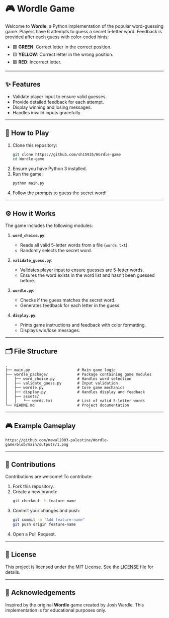 
# 🎮 Wordle Game

Welcome to **Wordle**, a Python implementation of the popular word-guessing game. Players have 6 attempts to guess a secret 5-letter word. Feedback is provided after each guess with color-coded hints:

- 🟩 **GREEN**: Correct letter in the correct position.  
- 🟨 **YELLOW**: Correct letter in the wrong position.  
- 🟥 **RED**: Incorrect letter.

---

## ✨ Features  
- Validate player input to ensure valid guesses.  
- Provide detailed feedback for each attempt.  
- Display winning and losing messages.  
- Handles invalid inputs gracefully.  

---

## 🚀 How to Play  
1. Clone this repository:  
   ```bash
   git clone https://github.com/sh15935/Wordle-game
   cd Wordle-game
   ```
2. Ensure you have Python 3 installed.  
3. Run the game:  
   ```bash
   python main.py
   ```
4. Follow the prompts to guess the secret word!  

---

## ⚙️ How it Works  
The game includes the following modules:  
1. **`word_choice.py`**:  
   - Reads all valid 5-letter words from a file (`words.txt`).  
   - Randomly selects the secret word.  
   
2. **`validate_guess.py`**:  
   - Validates player input to ensure guesses are 5-letter words.  
   - Ensures the word exists in the word list and hasn’t been guessed before.  

3. **`wordle.py`**:  
   - Checks if the guess matches the secret word.  
   - Generates feedback for each letter in the guess.  

4. **`display.py`**:  
   - Prints game instructions and feedback with color formatting.  
   - Displays win/lose messages.  



---

## 🗂️ File Structure  
```
.
├── main.py                     # Main game logic
├── wordle_package/             # Package containing game modules
│   ├── word_choice.py          # Handles word selection
│   ├── validate_guess.py       # Input validation
│   ├── wordle.py               # Core game mechanics
│   ├── display.py              # Handles display and feedback
│   ├── assets/
│   │   └── words.txt           # List of valid 5-letter words
└── README.md                   # Project documentation
```


---

## 🎮 Example Gameplay  
```
https://github.com/nawal2003-palestine/Wordle-game/blob/main/outputs/1.png

```

---

## 🤝 Contributions  
Contributions are welcome! To contribute:  
1. Fork this repository.  
2. Create a new branch:  
   ```bash
   git checkout -b feature-name
   ```  
3. Commit your changes and push:  
   ```bash
   git commit -m "Add feature-name"
   git push origin feature-name
   ```  
4. Open a Pull Request.  

---

## 📜 License  
This project is licensed under the MIT License. See the [LICENSE](LICENSE) file for details.  

---

## 🙌 Acknowledgements  
Inspired by the original **Wordle** game created by Josh Wardle. This implementation is for educational purposes only.  

